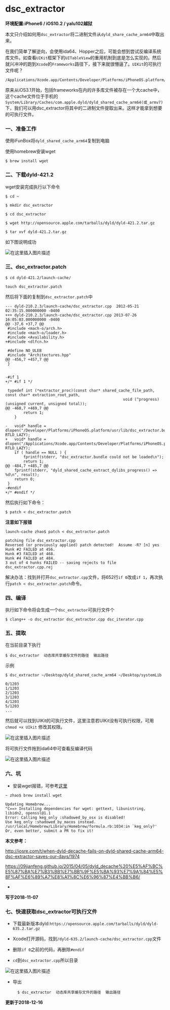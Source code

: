 # dsc_extractor
**环境配置:iPhone6  / iOS10.2 / yalu102越狱**

本文只介绍如何用`dsc_extractor`将二进制文件从`dyld_share_cache_arm64`中取出来。

在我们简单了解逆向，会使用ida64、Hopper之后，可能会想到尝试反编译系统库文件。如查看`UIKit`框架下的`UITableView`的重用机制到底是怎么实现的。然后就兴冲冲的跑到`Xcode`的`Frameworks`路径下，接下来就很懵逼了。`UIKit`的可执行文件呢？

	/Applications/Xcode.app/Contents/Developer/Platforms/iPhoneOS.platform/Developer/SDKs/iPhoneOS.sdk/System/Library/Frameworks/UIKit.framework
	

原来从iOS3.1开始，包括frameworks在内的许多库文件被存在一个大cache中，这个cache文件位于手机的`System/Library/Caches/com.apple.dyld/dyld_shared_cache_arm64(或_armv7)`下，我们可以用dsc_extractor将其中的二进制文件提取出来。这样才能拿到想要的可执行文件。

### 一、准备工作

 使用iFunBox将`dyld_shared_cache_arm64`复制到电脑

使用homebrew安装wget

	$ brew install wget
	
### 二、下载dyld-421.2

wget安装完成执行以下命令

	$ cd ~
	
	$ mkdir dsc_extractor
	
	$ cd dsc_extractor
	
	$ wget http://opensource.apple.com/tarballs/dyld/dyld-421.2.tar.gz
	
	$ tar xvf dyld-421.2.tar.gz

如下图说明成功

![在这里插入图片描述](https://img-blog.csdnimg.cn/20181106212520130.png?x-oss-process=image/watermark,type_ZmFuZ3poZW5naGVpdGk,shadow_10,text_aHR0cHM6Ly9ibG9nLmNzZG4ubmV0L3FxMjQ0NTk2,size_16,color_FFFFFF,t_70)


### 三、dsc_extractor.patch

	$ cd dyld-421.2/launch-cache/
	
	touch dsc_extractor.patch

然后将下面的复制到`dsc_extractor.patch`中

```
--- dyld-210.2.3/launch-cache/dsc_extractor.cpp  2012-05-21 02:35:15.000000000 -0400
+++ dyld-210.2.3/launch-cache/dsc_extractor.cpp	2013-07-26 16:05:03.000000000 -0400
@@ -37,6 +37,7 @@
 #include <mach-o/arch.h>
 #include <mach-o/loader.h>
 #include <Availability.h>
+#include <dlfcn.h>
 
 #define NO_ULEB 
 #include "Architectures.hpp"
@@ -456,7 +457,7 @@
 }
 
 
-#if 1 
+/* #if 1 */
 
 typedef int (*extractor_proc)(const char* shared_cache_file_path, const char* extraction_root_path,
 													void (^progress)(unsigned current, unsigned total));
@@ -468,7 +469,7 @@
 		return 1;
 	}
 	
-	void* handle = dlopen("/Developer/Platforms/iPhoneOS.platform/usr/lib/dsc_extractor.bundle", RTLD_LAZY);
+	void* handle = dlopen("/Applications/Xcode.app/Contents/Developer/Platforms/iPhoneOS.platform/usr/lib/dsc_extractor.bundle", RTLD_LAZY);
 	if ( handle == NULL ) {
 		fprintf(stderr, "dsc_extractor.bundle could not be loaded\n");
 		return 1;
@@ -484,7 +485,7 @@
 	fprintf(stderr, "dyld_shared_cache_extract_dylibs_progress() => %d\n", result);
 	return 0;
 }
-#endif
+/* #endif */

```

然后执行如下命令：

	$ patch < dsc_extractor.patch

**注意如下报错**
	
```
launch-cache zhao$ patch < dsc_extractor.patch

patching file dsc_extractor.cpp
Reversed (or previously applied) patch detected!  Assume -R? [n] yes
Hunk #2 FAILED at 456.
Hunk #3 FAILED at 468.
Hunk #4 FAILED at 484.
3 out of 4 hunks FAILED -- saving rejects to file dsc_extractor.cpp.rej
```
解决办法：找到并打开`dsc_extractor.cpp`文件，将652行`if 0`改成`if 1`，再次执行`patch < dsc_extractor.patch`命令。

### 四、编译

执行如下命令将会生成一个`dsc_extractor`可执行文件个

	$ clang++ -o dsc_extractor dsc_extractor.cpp dsc_iterator.cpp

### 五、提取

在当前目录下执行

	$ dsc_extractor  动态库共享缓存文件的路径  输出路径

示例

	$ dsc_extractor ~/Desktop/dyld_shared_cache_arm64 ~/Desktop/systemLib
	
	0/1203
	1/1203
	2/1203
	3/1203
	4/1203
	5/1203
	...

然后就可以找到UIKit的可执行文件，这里注意若UIKit没有可执行权限，可用`chmod +x UIkit` 修改其权限。

![在这里插入图片描述](https://img-blog.csdnimg.cn/20181106214851759.png?x-oss-process=image/watermark,type_ZmFuZ3poZW5naGVpdGk,shadow_10,text_aHR0cHM6Ly9ibG9nLmNzZG4ubmV0L3FxMjQ0NTk2,size_16,color_FFFFFF,t_70)

将可执行文件拖到ida64中可查看反编译代码

![在这里插入图片描述](https://img-blog.csdnimg.cn/20181106215202582.png?x-oss-process=image/watermark,type_ZmFuZ3poZW5naGVpdGk,shadow_10,text_aHR0cHM6Ly9ibG9nLmNzZG4ubmV0L3FxMjQ0NTk2,size_16,color_FFFFFF,t_70)


### 六、坑

- 安装wget报错，可参考[这里](https://github.com/Homebrew/brew/issues/4093)

```
~ zhao$ brew install wget

Updating Homebrew...
^C==> Installing dependencies for wget: gettext, libunistring, libidn2, openssl@1.1
Error: Calling keg_only :shadowed_by_osx is disabled!
Use keg_only :shadowed_by_macos instead.
/usr/local/Homebrew/Library/Homebrew/formula.rb:1034:in `keg_only?'
Or, even better, submit a PR to fix it!
```


**本文参考：**

http://iosre.com/t/when-dyld-decache-fails-on-dyld-shared-cache-arm64-dsc-extractor-saves-our-days/1974

https://09jianfeng.github.io/2015/04/05/dyld_decache%20%E5%AF%BC%E5%87%BA%E7%B3%BB%E7%BB%9F%E5%BA%93%E7%9A%84%E5%8F%AF%E6%89%A7%E8%A1%8C%E6%96%87%E4%BB%B6/

-
**写于2018-11-07**

### 七、快速获取dsc_extractor可执行文件

- 下载最新版本dyld:`https://opensource.apple.com/tarballs/dyld/dyld-635.2.tar.gz`

- Xcode打开源码，找到`/dyld-635.2/launch-cache/dsc_extractor.cpp`文件
- 删除`if 0`之前的代码，再删除`#endif`
- `cd`到`dsc_extractor.cpp`所以目录

![在这里插入图片描述](https://img-blog.csdnimg.cn/20181216143515749.png?x-oss-process=image/watermark,type_ZmFuZ3poZW5naGVpdGk,shadow_10,text_aHR0cHM6Ly9ibG9nLmNzZG4ubmV0L3FxMjQ0NTk2,size_16,color_FFFFFF,t_70)

- 导出

		$ dsc_extractor  动态库共享缓存文件的路径  输出路径
		
**更新于2018-12-16**